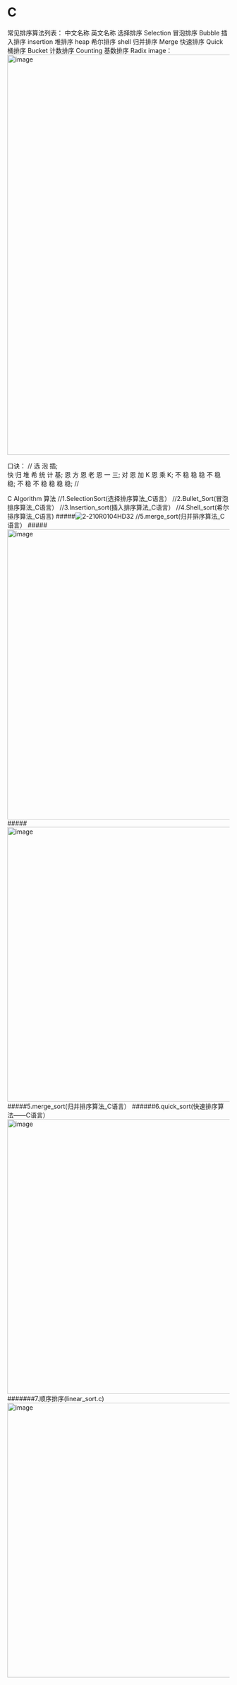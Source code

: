 # C
常见排序算法列表：
中文名称           英文名称
选择排序           Selection
冒泡排序            Bubble
插入排序           insertion
堆排序               heap
希尔排序             shell 
归并排序             Merge
快速排序             Quick
桶排序               Bucket
计数排序             Counting
基数排序             Radix
image：
<img width="905" alt="image" src="https://user-images.githubusercontent.com/79436937/188657327-1eb17bce-e27b-4d86-8d0e-42ebcbc67925.png">

口诀：
//
选 泡 插;     
快 归 堆 希 统 计 基;
恩 方 恩 老 恩 一 三;
对 恩 加  K 恩 乘  K;
不 稳 稳 稳 不 稳 稳;
不 稳 不 稳 稳 稳 稳;
//

C Algorithm 
算法
//1.SelectionSort(选择排序算法_C语言）
//2.Bullet_Sort(冒泡排序算法_C语言）
//3.Insertion_sort(插入排序算法_C语言）
//4.Shell_sort(希尔排序算法_C语言)
#####![2-210R0104HD32](https://user-images.githubusercontent.com/79436937/189141680-245e069e-6994-420a-a389-7f89bfa7cc02.gif)
//5.merge_sort(归并排序算法_C语言）
#####<img width="656" alt="image" src="https://user-images.githubusercontent.com/79436937/189466569-bcc332f4-2eab-4e06-9d8e-46d6579a269a.png">
#####<img width="621" alt="image" src="https://user-images.githubusercontent.com/79436937/189466585-0296ad27-bf16-4e62-8e49-f29581735306.png">
#####5.merge_sort(归并排序算法_C语言）
######6.quick_sort(快速排序算法——C语言）
<img width="621" alt="image" src="http://c.biancheng.net/uploads/allimg/210820/2-210R013091N51.gif">
#######7.顺序排序(linear_sort.c)
<img width="621" alt="image" src="http://c.biancheng.net/uploads/allimg/210820/2-210R0143451633.gif">



